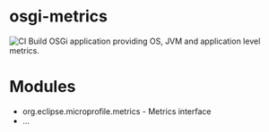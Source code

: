 # osgi-metrics

![CI Build](https://github.com/xelaTech/osgi-metrics/workflows/CI%20Build/badge.svg)
OSGi application providing OS, JVM and application level metrics.

# Modules

* org.eclipse.microprofile.metrics - Metrics interface
* ...
